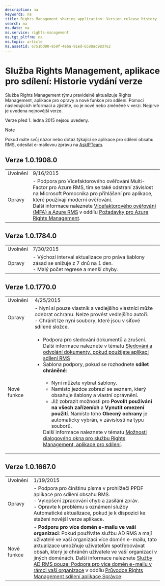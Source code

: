 ```yaml
---
description: na
keywords: na
title: Rights Management sharing application: Version release history
search: na
ms.date: na
ms.service: rights-management
ms.tgt_pltfrm: na
ms.topic: article
ms.assetid: 6751bd90-959f-4eba-91ed-6588ac983762
---
```

# Služba Rights Management, aplikace pro sd&#237;len&#237;: Historie vyd&#225;n&#237; verze
Služba Rights Management týmu pravidelně aktualizuje Rights Management, aplikace pro opravy a nové funkce pro sdílení. Pomocí následujících informací a zjistěte, co je nové nebo změněné v verzi. Nejprve je uvedena nejnovější verze.

Verze před 1. ledna 2015 nejsou uvedeny.

> [!NOTE]
> Pokud máte svůj názor nebo dotaz týkající se aplikace pro sdílení obsahu RMS, odesílat e-mailovou zprávu na [AskIPTeam](mailto:AskIPTeam@microsoft.com?subject=RMS%20sharing%20app:%20Feedback%20or%20question).

## Verze 1.0.1908.0

|||
|-|-|
|Uvolnění|9/16/2015|
|Opravy|-   Podpora pro Vícefaktorového ověřování Multi-Factor pro Azure RMS, tím se také odstraní závislost na Microsoft Pomocníka pro přihlášení pro aplikace, které používají moderní ověřování.<br />    Další informace naleznete [Vícefaktorového ověřování (MFA) a Azure RMS](../Topic/Requirements_for_Azure_Rights_Management.md#BKMK_MFA)   v oddílu  [Požadavky pro Azure Rights Management](../Topic/Requirements_for_Azure_Rights_Management.md).|

## Verze 1.0.1784.0

|||
|-|-|
|Uvolnění|7/30/2015|
|Opravy|-   Výchozí interval aktualizace pro práva šablony zásad se snižuje z 7 dnů na 1 den.<br />-   Malý počet regrese a menší chyby.|

## Verze 1.0.1770.0

|||
|-|-|
|Uvolnění|4/25/2015|
|Opravy|-   Nyní si pouze vlastník a vedlejšího vlastníci může odebrat ochranu. Nelze provést vedlejšího autoři.<br />-   Chránit lze nyní soubory, které jsou v síťové sdílené složce.|
|Nové funkce|<ul><li>Podpora pro sledování dokumentů a zrušení. Další informace naleznete v tématu [Sledování a odvolání dokumenty, pokud použijete aplikaci sdílení RMS](../Topic/Track_and_revoke_your_documents_when_you_use_the_RMS_sharing_application.md)</li><li>Šablona podpory, pokud se rozhodnete **sdílet chráněné**:<br /><br /><ul><li>Nyní můžete vybrat šablony.</li><li>Namísto jezdce zobrazí se seznam, který obsahuje šablony a vlastní oprávnění.</li><li>Již zobrazit možnosti pro **Povolit používání na všech zařízeních** a **Vynutit omezení použití**. Namísto toho **Obecný ochrany** je automaticky vybrán, v závislosti na typu souborů.</li></ul>    Další informace naleznete v tématu [Možnosti dialogového okna pro službu Rights Management, aplikace pro sdílení](../Topic/Dialog_box_options_for_the_Rights_Management_sharing_application.md).</li></ul>|

## Verze 1.0.1667.0

|||
|-|-|
|Uvolnění|1/19/2015|
|Opravy|-   Podpora pro čínštinu písma v prohlížeči PPDF aplikace pro sdílení obsahu RMS.<br />-   Vylepšení zpracování chyb a zasílání zpráv.<br />-   Opravte k problému s oznámení služby Automatické aktualizace, pokud je k dispozici ke stažení novější verze aplikace.|
|Nové funkce|-   **Podporu pro více domén e-mailu ve vaší organizaci**: Pokud používáte službu AD RMS a mají uživatelé ve vaší organizaci více domén e-mailu, tato aktualizace umožňuje uživatelům spotřebovávat obsah, který je chráněn uživatele ve vaší organizaci v jiných doménách. Další informace naleznete [Služby AD RMS pouze: Podpora pro více domén e-mailu v rámci vaší organizace](../Topic/Rights_Management_sharing_application_administrator_guide.md#BKMK_FederatedDomains) v oddílu [Průvodce Rights Management sdílení aplikace Správce](../Topic/Rights_Management_sharing_application_administrator_guide.md).|
